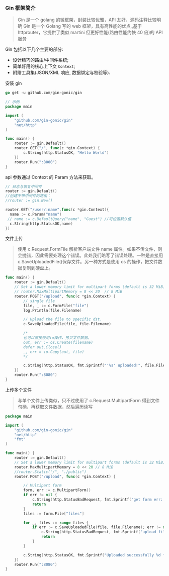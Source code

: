 ### Gin 框架简介

> Gin 是一个 golang 的微框架，封装比较优雅，API 友好，源码注释比较明确
> Gin 是一个 Golang 写的 web 框架，具有高性能的优点,,基于 httprouter，它提供了类似 martini 但更好性能(路由性能约快 40 倍)的 API 服务

Gin 包括以下几个主要的部分:

- 设计精巧的路由/中间件系统;
- 简单好用的核心上下文 `Context`;
- 附赠工具集(JSON/XML 响应, 数据绑定与校验等).

安装 gin

```go
go get -u github.com/gin-gonic/gin

// 示例
package main

import (
    "github.com/gin-gonic/gin"
    "net/http"
)

func main() {
    router := gin.Default()
    router.GET("/", func(c *gin.Context) {
        c.String(http.StatusOK, "Hello World")
    })
    router.Run(":8000")
}
```

api 参数通过 Context 的 Param 方法来获取。

```go
// 日志与恢复中间件
router := gin.Default()
//创建不带中间件的路由：
//router := gin.New()

router.GET("/user/:name",func(c *gin.Context){
  name := c.Param("name")
 // name := c.DefaultQuery("name", "Guest") //可设置默认值
  c.String(http.StatusOK,name)
})
```

文件上传

> 使用 c.Request.FormFile 解析客户端文件 name 属性。如果不传文件，则会抛错，因此需要处理这个错误。此处我们略写了错误处理。一种是直接用 c.SaveUploadedFile()保存文件。另一种方式是使用 os 的操作，把文件数据复制到硬盘上。

```go
func main() {
    router := gin.Default()
    // Set a lower memory limit for multipart forms (default is 32 MiB)
    // router.MaxMultipartMemory = 8 << 20  // 8 MiB
    router.POST("/upload", func(c *gin.Context) {
        // single file
        file, _ := c.FormFile("file")
        log.Println(file.Filename)

        // Upload the file to specific dst.
        c.SaveUploadedFile(file, file.Filename)

        /*
        也可以直接使用io操作，拷贝文件数据。
        out, err := os.Create(filename)
        defer out.Close()
        _, err = io.Copy(out, file)
        */

        c.String(http.StatusOK, fmt.Sprintf("'%s' uploaded!", file.Filename))
    })
    router.Run(":8080")
}
```

上传多个文件

> 与单个文件上传类似，只不过使用了 c.Request.MultipartForm 得到文件句柄，再获取文件数据，然后遍历读写

```go
package main

import (
    "github.com/gin-gonic/gin"
    "net/http"
    "fmt"
)

func main() {
    router := gin.Default()
    // Set a lower memory limit for multipart forms (default is 32 MiB)
    router.MaxMultipartMemory = 8 << 20 // 8 MiB
    //router.Static("/", "./public")
    router.POST("/upload", func(c *gin.Context) {

        // Multipart form
        form, err := c.MultipartForm()
        if err != nil {
            c.String(http.StatusBadRequest, fmt.Sprintf("get form err: %s", err.Error()))
            return
        }
        files := form.File["files"]

        for _, files := range files {
            if err := c.SaveUploadedFile(file, file.Filename); err != nil {
                c.String(http.StatusBadRequest, fmt.Sprintf("upload file err: %s", err.Error()))
                return
            }
        }

        c.String(http.StatusOK, fmt.Sprintf("Uploaded successfully %d files ", len(files)))
    })
    router.Run(":8080")
}
```
